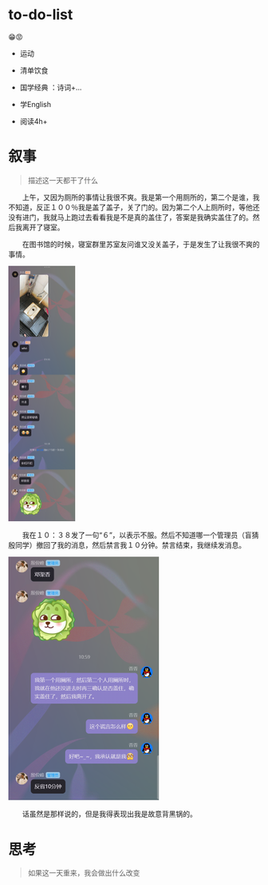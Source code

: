 # to-do-list

😁😡

- 运动 

- 清单饮食 

- 国学经典 ：诗词+...

- 学English

- 阅读4h+ 



# 叙事

> 描述这一天都干了什么

　　上午，又因为厕所的事情让我很不爽。我是第一个用厕所的，第二个是谁，我不知道，反正１００％我是盖了盖子，关了门的。因为第二个人上厕所时，等他还没有进门，我就马上跑过去看看我是不是真的盖住了，答案是我确实盖住了的。然后我离开了寝室。

　　在图书馆的时候，寝室群里苏室友问谁又没关盖子，于是发生了让我很不爽的事情。

<img src="./img/2024-04-28.png" alt="2024-04-28" style="zoom:50%;" />

　　我在１０：３８发了一句“６”，以表示不服。然后不知道哪一个管理员（盲猜殷同学）撤回了我的消息，然后禁言我１０分钟。禁言结束，我继续发消息。

<img src="./img/image-20240428194911485.png" alt="image-20240428194911485" style="zoom:50%;" />

　　话虽然是那样说的，但是我得表现出我是故意背黑锅的。



# 思考

> 如果这一天重来，我会做出什么改变




